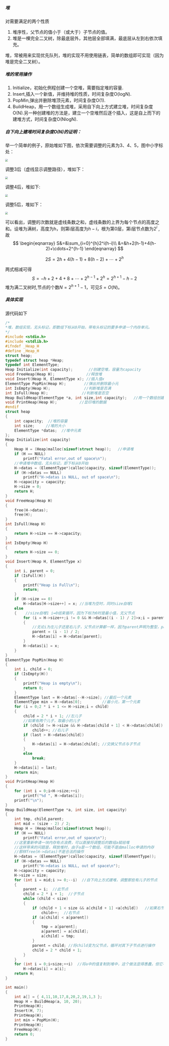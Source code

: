 ##### 堆

对需要满足的两个性质

1. 堆序性，父节点的值小于（或大于）子节点的值。
2. 堆是一棵完全二叉树，除最底层外，其他层全部填满，最底层从左到右依次填充。

堆，常被用来实现优先队列，堆的实现不用使用链表，简单的数组即可实现（因为堆是完全二叉树）。

##### 堆的常用操作

1. Initialize，初始化例程创建一个空堆，需要指定堆的容量.
2. Insert,插入一个新值，并维持堆的性质，时间复杂度O(logN).
3. PopMin,弹出并删除堆顶元素，时间复杂度O(1).
4. BuildHeap，用一个数组生成堆，采用自下向上方式建立堆，时间复杂度O(N).另一种创建堆的方法是，建立一个空堆然后逐个插入，这是自上而下的建堆方式，时间复杂度O(NlogN).
##### 自下向上建堆时间复杂度O(N)的证明：

举一个简单的例子，原始堆如下图，依次需要调整的元素为3、4、5，图中小字标处：

<img src=".\pic\0.png" style="zoom:50%;" />

调整3后（虚线显示调整路径），堆如下：

<img src=".\pic\1.png" style="zoom:50%;" />

调整4后，堆如下:

<img src=".\pic\2.png" style="zoom:50%;" />

调整5后，堆如下：

<img src=".\pic\3.png" style="zoom:50%;" />

可以看出，调整的次数就是虚线条数之和，虚线条数的上界为每个节点的高度之和。设堆为满树，高度为h，则第i层高度为$h-i$，根为第0层，第i层节点数为$2^i$ ,故  
$$
   \begin{eqnarray}
S&=&\sum_{i=0}^{h}2^i(h-i)\\
   &=&h+2(h-1)+4(h-2)+\cdots+2^{h-1}
   \end{eqnarray}
$$

$$
2S=2h+4(h-1)+8(h-2)+\cdots+2^h
$$

两式相减可得
$$
S=-h+2+4+8+\cdots+2^{h-1}+2^h=2^{h+1}-h-2
$$
堆为满二叉树时,节点的个数$N=2^{h+1}-1$，可见$S=O(N)$。

##### 具体实现

源代码如下

```c
/*
*堆，数组实现，无头标记，即数组下标从0开始，带有头标记的要多申请一个内存单元。
*/
#include <stdio.h>
#include <stdlib.h>
#ifndef _Heap_H
#define _Heap_H
struct heap;
typedef struct heap *Heap;
typedef int ElementType;
Heap Initialize(int capacity);       //创建空堆，容量为capacity
void FreeHeap(Heap H);              //释放堆
void Insert(Heap H, ElementType x); //插入值x
ElementType PopMin(Heap H);        //弹出并删除最小元
int IsEmpty(Heap H);               //判断堆是否满
int IsFull(Heap H);               //判断堆是否空
Heap BuildHeap(ElementType *a, int size,int capacity);   //用一个数组创建堆，数组大小size,堆容量capacity，采用自下向上方式建堆
void PrintHeap(Heap H);          //显印堆的数据
#endif
struct heap
{
	int capacity;  //堆的容量
	int size;     //堆的大小
	ElementType *datas;  //堆中元素
};
Heap Initialize(int capacity)  
{
	Heap H = (Heap)malloc(sizeof(struct heap));   //申请堆
	if (H == NULL)
		printf("Fatal error,out of space\n");
    //申请堆中数组，无头标记，即下标从0开始
	H->datas = (ElementType*)calloc(capacity, sizeof(ElementType)); 
	if (H->datas == NULL)
		printf("H->datas is NULL, out of space\n");
	H->capacity = capacity;
	H->size = 0;
	return H;
}
void FreeHeap(Heap H)  
{
	free(H->datas);
	free(H);
}
int IsFull(Heap H)   
{
	return H->size == H->capacity;
}
int IsEmpty(Heap H)
{
	return H->size == 0;
}
void Insert(Heap H, ElementType x)
{
	int i, parent = 0;
	if (IsFull(H))
	{
		printf("Heap is Full\n");
		return;
	}
	if (H->size == 0)
		H->datas[H->size++] = x; //当堆为空时，同时size自增1
	else
	{    //size自增1 i=0结束循环，因为下标为0时是最小值，无父节点
		for (i = H->size++;i != 0 && H->datas[(i - 1) / 2]>x;i = parent)  
		{
            //无论i为左儿子还是右儿子，父节点计算都一样，因为parent声明为整型，parent只保留整数位
			parent = (i - 1) / 2;  
			H->datas[i] = H->datas[parent];
		}
		H->datas[i] = x;
	}
}
ElementType PopMin(Heap H)
{
	int i, child = 0;
	if (IsEmpty(H))
	{
		printf("Heap is empty\n");
		return 0;
	}
	ElementType last = H->datas[--H->size]; //最后一个元素
	ElementType min = H->datas[0];         //最小元，第一个元素
	for (i = 0;2 * i + 1 <= H->size;i = child)
	{
		child = 2 * i + 1; //左儿子
        //如果有两个儿子，取最小的儿子
		if (child != H->size && H->datas[child + 1] < H->datas[child]) 
			child++; //右儿子
		if (last > H->datas[child])
		{
			H->datas[i] = H->datas[child]; //交换父节点与子节点
		}
		else
			break;
	}
	H->datas[i] = last;
	return min;
}
void PrintHeap(Heap H)
{
	for (int i = 0;i<H->size;++i)
		printf("%d ", H->datas[i]);
	printf("\n");
}
Heap BuildHeap(ElementType *a, int size, int capacity)
{
	int tmp, child,parent;
	int mid = (size - 2) / 2;
	Heap H = (Heap)malloc(sizeof(struct heap));
	if (H == NULL)
		printf("Fatal error,out of space\n");
    //这里重新申请一块内存有点浪费，可以直接将调整后的数组a赋给堆
    //这样带来的问题是，释放堆时，由于a是一个数组，可能不是由malloc申请的内存
    //那样free(H->datas)不是合法的操作
	H->datas = (ElementType*)calloc(capacity, sizeof(ElementType)); 
	if (H->datas == NULL)                                           
		printf("H->datas is NULL, out of space\n");                 
	H->capacity = capacity;
	H->size = size;
	for (int i = mid;i >= 0;--i)  //自下向上方式建堆，调整那些有儿子的节点
	{
        parent = i;  //此节点
		child = 2 * i + 1;  //子节点
		while (child < size)
		{
			if (child + 1 < size && a[child + 1] <a[child])   //如果右节点较小
				child++;  //右节点
			if (a[child] < a[parent])
			{
				tmp = a[parent];
				a[parent] = a[child];
				a[child] = tmp;
			}
            parent = child; //将child变为父节点，循环对其下子节点进行操作
			child = 2 * child + 1;
		}
	}
	for (int i = 0;i<size;++i)  //将a中的值复制到堆中，这个做法显得愚蠢，但它不影响堆的释放
		H->datas[i] = a[i];
	return H;
}

int main()
{
	int a[] = { 4,11,10,17,8,20,2,19,1,3 };
	Heap H = BuildHeap(a, 10, 20);
	PrintHeap(H);
	Insert(H, 7);
	PrintHeap(H);
	int min = PopMin(H);
	PrintHeap(H);
	FreeHeap(H);
	return 0;
}
```

